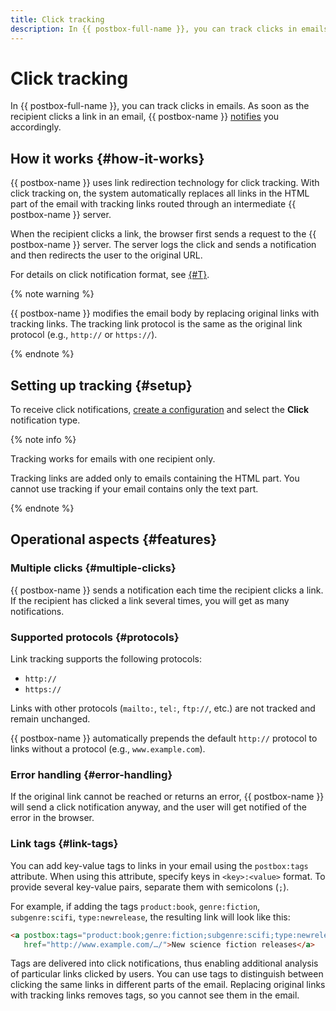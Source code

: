 ```yaml
---
title: Click tracking
description: In {{ postbox-full-name }}, you can track clicks in emails. As soon as the recipient clicks a link in an email, {{ postbox-name }} notifies you accordingly.
---
```


# Click tracking

In {{ postbox-full-name }}, you can track clicks in emails. As soon as the recipient clicks a link in an email, {{ postbox-name }} [notifies](notification.md#click) you accordingly.

## How it works {#how-it-works}

{{ postbox-name }} uses link redirection technology for click tracking. With click tracking on, the system automatically replaces all links in the HTML part of the email with tracking links routed through an intermediate {{ postbox-name }} server.

When the recipient clicks a link, the browser first sends a request to the {{ postbox-name }} server. The server logs the click and sends a notification and then redirects the user to the original URL.

For details on click notification format, see [{#T}](notification.md#click).

{% note warning %}

{{ postbox-name }} modifies the email body by replacing original links with tracking links. The tracking link protocol is the same as the original link protocol (e.g., `http://` or `https://`).

{% endnote %}

## Setting up tracking {#setup}

To receive click notifications, [create a configuration](../operations/create-configuration.md) and select the **Click** notification type.

{% note info %}

Tracking works for emails with one recipient only.

Tracking links are added only to emails containing the HTML part. You cannot use tracking if your email contains only the text part.

{% endnote %}

## Operational aspects {#features}

### Multiple clicks {#multiple-clicks}

{{ postbox-name }} sends a notification each time the recipient clicks a link. If the recipient has clicked a link several times, you will get as many notifications.

### Supported protocols {#protocols}

Link tracking supports the following protocols:

* `http://`
* `https://`

Links with other protocols (`mailto:`, `tel:`, `ftp://`, etc.) are not tracked and remain unchanged.

{{ postbox-name }} automatically prepends the default `http://` protocol to links without a protocol (e.g., `www.example.com`).

### Error handling {#error-handling}

If the original link cannot be reached or returns an error, {{ postbox-name }} will send a click notification anyway, and the user will get notified of the error in the browser.

### Link tags {#link-tags}

You can add key-value tags to links in your email using the `postbox:tags` attribute. When using this attribute, specify keys in `<key>:<value>` format. To provide several key-value pairs, separate them with semicolons (`;`).

For example, if adding the tags `product:book`, `genre:fiction`, `subgenre:scifi`, `type:newrelease`, the resulting link will look like this:

```html
<a postbox:tags="product:book;genre:fiction;subgenre:scifi;type:newrelease;"
   href="http://www.example.com/…/">New science fiction releases</a>
```

Tags are delivered into click notifications, thus enabling additional analysis of particular links clicked by users. You can use tags to distinguish between clicking the same links in different parts of the email. Replacing original links with tracking links removes tags, so you cannot see them in the email.
